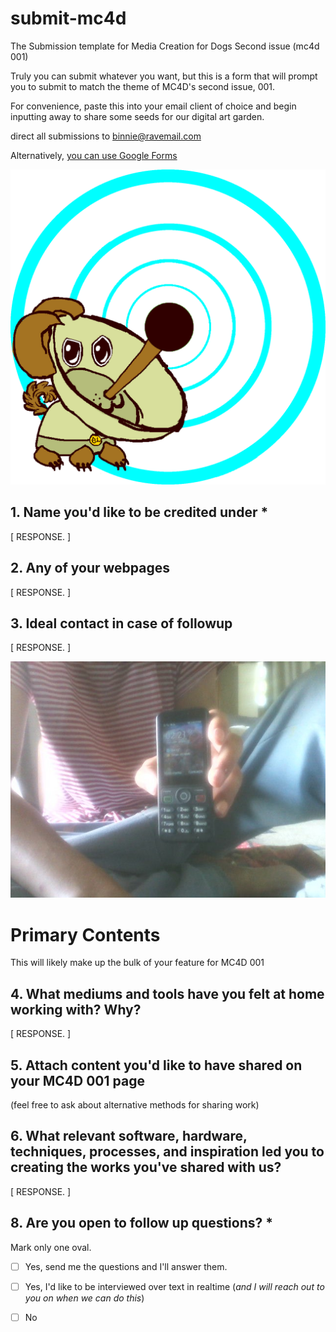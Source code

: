 # submit-mc4d
The Submission template for Media Creation for Dogs Second issue (mc4d 001)

Truly you can submit whatever you want, 
but this is a form that will prompt you 
to submit to match the theme of MC4D's second issue, 001. 

For convenience, paste this into your email client of choice 
and begin inputting away to share some seeds for our digital art garden. 

direct all submissions to binnie@ravemail.com

Alternatively, [you can use Google Forms](https://docs.google.com/forms/d/e/1FAIpQLSesjcIVLQgq1_0UCSdU1hvrFG14KGw24emG8jfJqDyKLiPpsA/viewform)


![alt text](sadielightdish.png "REACHING SELF FULFILLMENT THROUGH THE ACT OF CREATION!")


## 1. Name you'd like to be credited under *

[ RESPONSE. ]

## 2. Any of your webpages

[ RESPONSE. ]

## 3. Ideal contact in case of followup

[ RESPONSE. ]

![alt text](WIN_20240114_14_21_03_Pro.jpg "I HOPE YOU'RE PROUD OF YOURSELF")
# Primary Contents
This will likely make up the bulk of your feature for MC4D 001

## 4. What mediums and tools have you felt at home working with? Why?

[ RESPONSE. ]

## 5. **Attach content you'd like to have shared on your MC4D 001 page**

(feel free to ask about alternative methods for sharing work)



## 6. What relevant software, hardware, techniques, processes, and inspiration led you to creating the works you've shared with us?

[ RESPONSE. ]

## 8. Are you open to follow up questions? *

Mark only one oval.


- [ ] Yes, send me the questions and I'll answer them.
- [ ] Yes, I'd like to be interviewed over text in realtime (*and I will reach out to you on when we can do this*)
- [ ] No

